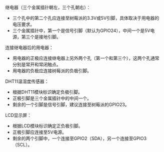继电器（三个金属插针朝左，三个孔朝右）：
  - 三个孔中的第二个孔应连接至树莓派的3.3V或5V引脚，具体取决于用电器的电压要求。
  - 三个金属插针中，第一个是信号引脚（默认为GPIO24），中间一个是5V电源，第三个是接地引脚。

连接继电器后的用电器：
  - 用电器的正极应连接继电器上另外两个孔（第一个和第三个），这两个孔通常分别是常开和常闭触点。
  - 用电器的负极应连接树莓派的负极引脚。

DHT11温湿度传感器：
  - 根据DHT11模块标识确定负极引脚。
  - 正极引脚是三个金属插针中的中间一个。
  - 剩余的一个引脚是信号引脚，建议连接至树莓派的GPIO23。

LCD显示屏：
  - 根据LCD模块标识确定正负极引脚。
  - 正极引脚应连接至5V电源。
  - 剩余的两个引脚中，一个连接至GPIO2（SDA），另一个连接至GPIO3（SCL）。